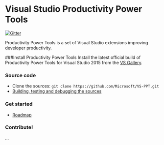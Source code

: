 # Visual Studio Productivity Power Tools
[![Gitter](https://badges.gitter.im/Join%20Chat.svg)](http://aka.ms/ihb37w)

Productivity Power Tools is a set of Visual Studio extensions improving developer productivity.

###Install Productivity Power Tools
Install the latest official build of Productivity Power Tools for Visual Studio 2015 from the [VS Gallery](https://visualstudiogallery.msdn.microsoft.com/34ebc6a2-2777-421d-8914-e29c1dfa7f5d).

### Source code
* Clone the sources: `git clone https://github.com/Microsoft/VS-PPT.git`
* [Building, testing and debugging the sources](...)

### Get started
* [Roadmap](...) 

### Contribute!
...
